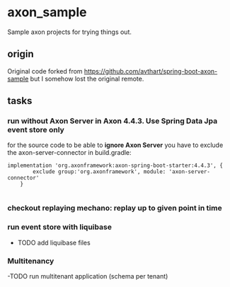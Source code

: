 # axon_sample

Sample axon projects for trying things out. 
## origin

Original code forked from https://github.com/avthart/spring-boot-axon-sample but I somehow lost the original remote.

## tasks

### run without Axon Server in Axon 4.4.3. Use Spring Data Jpa event store only

for the source code to be able to **ignore Axon Server** you have to exclude the axon-server-connector in build.gradle: 
```
implementation 'org.axonframework:axon-spring-boot-starter:4.4.3', {
		exclude group:'org.axonframework', module: 'axon-server-connector'
	}
  
 ```

### checkout replaying mechano: replay up to given point in time

### run event store with liquibase
- TODO add liquibase files

### Multitenancy
-TODO run multitenant application (schema per tenant)
